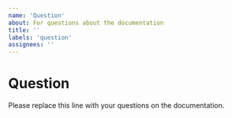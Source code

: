 ```yaml
---
name: 'Question'
about: For questions about the documentation
title: ''
labels: 'question'
assignees: ''
---
```


# Question

Please replace this line with your questions on the documentation.
